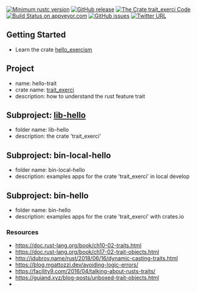 [![Minimum rustc version](https://img.shields.io/badge/rustc-1.38+-brightgreen)](https://github.com/rust-lang/rust)
[![GitHub release](https://img.shields.io/github/v/release/cnruby/learn-rust-by-crates)](https://github.com/cnruby/learn-rust-by-crates/releases)
[![The Crate `trait_exerci` Code](https://img.shields.io/badge/crate-code-yellowgreen)](https://github.com/cnruby/learn-rust-by-crates/tree/master/hello-trait)
[![Build Status on appveyor.com](https://img.shields.io/appveyor/ci/cnruby/learn-rust-by-crates?label=build%20on%20appveyor.com)](https://github.com/cnruby/learn-rust-by-crates/tree/master/hello-trait)
[![GitHub issues](https://img.shields.io/github/issues/cnruby/learn-rust-by-crates)](https://github.com/cnruby/learn-rust-by-crates/issues)
[![Twitter URL](https://img.shields.io/twitter/url?style=social&url=https%3A%2F%2Fmobile.twitter.com%2Fcnruby)](https://mobile.twitter.com/cnruby)

## Getting Started
- Learn the crate [hello_exercism](https://crates.io/crates/hello_exercism) 

## Project
- name: hello-trait
- crate name: [trait_exerci](https://crates.io/crates/trait_exerci)
- description: how to understand the rust feature trait

## Subproject: [lib-hello](https://github.com/cnruby/learn-rust-by-crates/tree/master/hello-trait/lib-hello)
- folder name: lib-hello
- description: the crate 'trait_exerci'

## Subproject: bin-local-hello
- folder name: bin-local-hello
- description: examples apps for the crate 'trait_exerci' in local develop

## Subproject: bin-hello
- folder name: bin-hello
- description: examples apps for the crate 'trait_exerci' with crates.io

### Resources
- https://doc.rust-lang.org/book/ch10-02-traits.html
- https://doc.rust-lang.org/book/ch17-02-trait-objects.html
- http://idubrov.name/rust/2018/06/16/dynamic-casting-traits.html
- https://blog.mgattozzi.dev/avoiding-logic-errors/
- https://facility9.com/2016/04/talking-about-rusts-traits/
- https://guiand.xyz/blog-posts/unboxed-trait-objects.html
- 